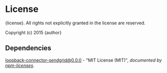 # License

{license}. All rights not explicitly granted in the license are reserved.

Copyright (c) 2015 {author}

## Dependencies
[loopback-connector-sendgrid@0.0.0](&quot;https://github.com/Cellarise/loopback-connector-sendgrid&quot;) - &quot;MIT License (MIT)&quot;, 
*documented by [npm-licenses](http://github.com/AceMetrix/npm-license.git)*.
